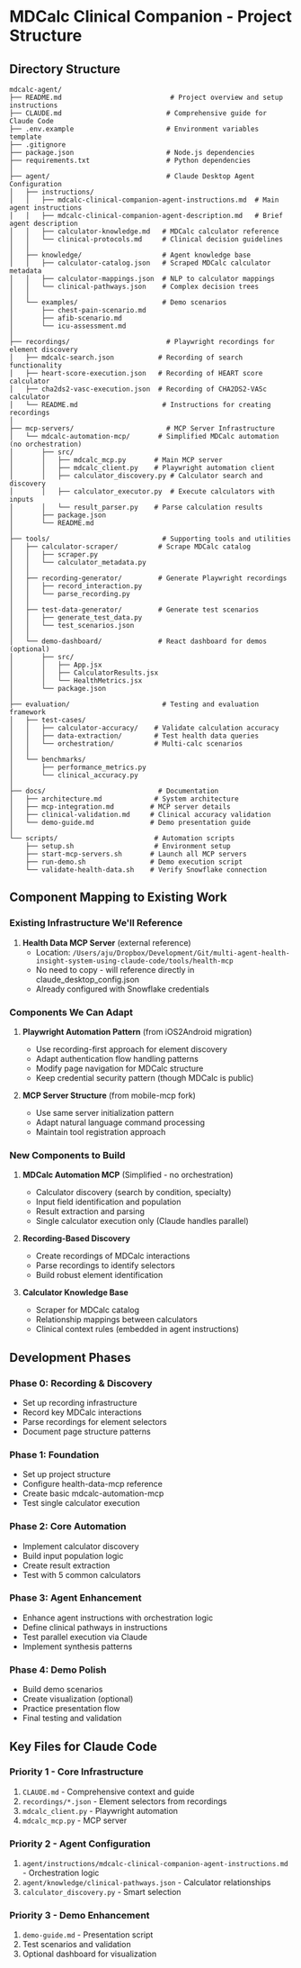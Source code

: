 # MDCalc Clinical Companion - Project Structure

## Directory Structure
```
mdcalc-agent/
├── README.md                           # Project overview and setup instructions
├── CLAUDE.md                          # Comprehensive guide for Claude Code
├── .env.example                       # Environment variables template
├── .gitignore
├── package.json                       # Node.js dependencies
├── requirements.txt                   # Python dependencies
│
├── agent/                             # Claude Desktop Agent Configuration
│   ├── instructions/
│   │   ├── mdcalc-clinical-companion-agent-instructions.md  # Main agent instructions
│   │   ├── mdcalc-clinical-companion-agent-description.md   # Brief agent description
│   │   ├── calculator-knowledge.md   # MDCalc calculator reference
│   │   └── clinical-protocols.md     # Clinical decision guidelines
│   │
│   ├── knowledge/                    # Agent knowledge base
│   │   ├── calculator-catalog.json   # Scraped MDCalc calculator metadata
│   │   ├── calculator-mappings.json  # NLP to calculator mappings
│   │   └── clinical-pathways.json    # Complex decision trees
│   │
│   └── examples/                     # Demo scenarios
│       ├── chest-pain-scenario.md
│       ├── afib-scenario.md
│       └── icu-assessment.md
│
├── recordings/                        # Playwright recordings for element discovery
│   ├── mdcalc-search.json           # Recording of search functionality
│   ├── heart-score-execution.json   # Recording of HEART score calculator
│   ├── cha2ds2-vasc-execution.json  # Recording of CHA2DS2-VASc calculator
│   └── README.md                     # Instructions for creating recordings
│
├── mcp-servers/                       # MCP Server Infrastructure
│   └── mdcalc-automation-mcp/       # Simplified MDCalc automation (no orchestration)
│       ├── src/
│       │   ├── mdcalc_mcp.py       # Main MCP server
│       │   ├── mdcalc_client.py    # Playwright automation client
│       │   ├── calculator_discovery.py # Calculator search and discovery
│       │   ├── calculator_executor.py  # Execute calculators with inputs
│       │   └── result_parser.py    # Parse calculation results
│       ├── package.json
│       └── README.md
│
├── tools/                            # Supporting tools and utilities
│   ├── calculator-scraper/          # Scrape MDCalc catalog
│   │   ├── scraper.py
│   │   └── calculator_metadata.py
│   │
│   ├── recording-generator/         # Generate Playwright recordings
│   │   ├── record_interaction.py
│   │   └── parse_recording.py
│   │
│   ├── test-data-generator/         # Generate test scenarios
│   │   ├── generate_test_data.py
│   │   └── test_scenarios.json
│   │
│   └── demo-dashboard/              # React dashboard for demos (optional)
│       ├── src/
│       │   ├── App.jsx
│       │   ├── CalculatorResults.jsx
│       │   └── HealthMetrics.jsx
│       └── package.json
│
├── evaluation/                       # Testing and evaluation framework
│   ├── test-cases/
│   │   ├── calculator-accuracy/    # Validate calculation accuracy
│   │   ├── data-extraction/        # Test health data queries
│   │   └── orchestration/          # Multi-calc scenarios
│   │
│   └── benchmarks/
│       ├── performance_metrics.py
│       └── clinical_accuracy.py
│
├── docs/                            # Documentation
│   ├── architecture.md             # System architecture
│   ├── mcp-integration.md         # MCP server details
│   ├── clinical-validation.md     # Clinical accuracy validation
│   └── demo-guide.md              # Demo presentation guide
│
└── scripts/                        # Automation scripts
    ├── setup.sh                    # Environment setup
    ├── start-mcp-servers.sh       # Launch all MCP servers
    ├── run-demo.sh                # Demo execution script
    └── validate-health-data.sh    # Verify Snowflake connection

```

## Component Mapping to Existing Work

### Existing Infrastructure We'll Reference

1. **Health Data MCP Server** (external reference)
   - Location: `/Users/aju/Dropbox/Development/Git/multi-agent-health-insight-system-using-claude-code/tools/health-mcp`
   - No need to copy - will reference directly in claude_desktop_config.json
   - Already configured with Snowflake credentials

### Components We Can Adapt

1. **Playwright Automation Pattern** (from iOS2Android migration)
   - Use recording-first approach for element discovery
   - Adapt authentication flow handling patterns
   - Modify page navigation for MDCalc structure
   - Keep credential security pattern (though MDCalc is public)

2. **MCP Server Structure** (from mobile-mcp fork)
   - Use same server initialization pattern
   - Adapt natural language command processing
   - Maintain tool registration approach

### New Components to Build

1. **MDCalc Automation MCP** (Simplified - no orchestration)
   - Calculator discovery (search by condition, specialty)
   - Input field identification and population
   - Result extraction and parsing
   - Single calculator execution only (Claude handles parallel)

2. **Recording-Based Discovery**
   - Create recordings of MDCalc interactions
   - Parse recordings to identify selectors
   - Build robust element identification

3. **Calculator Knowledge Base**
   - Scraper for MDCalc catalog
   - Relationship mappings between calculators
   - Clinical context rules (embedded in agent instructions)

## Development Phases

### Phase 0: Recording & Discovery
- Set up recording infrastructure
- Record key MDCalc interactions
- Parse recordings for element selectors
- Document page structure patterns

### Phase 1: Foundation
- Set up project structure
- Configure health-data-mcp reference
- Create basic mdcalc-automation-mcp
- Test single calculator execution

### Phase 2: Core Automation
- Implement calculator discovery
- Build input population logic
- Create result extraction
- Test with 5 common calculators

### Phase 3: Agent Enhancement
- Enhance agent instructions with orchestration logic
- Define clinical pathways in instructions
- Test parallel execution via Claude
- Implement synthesis patterns

### Phase 4: Demo Polish
- Build demo scenarios
- Create visualization (optional)
- Practice presentation flow
- Final testing and validation

## Key Files for Claude Code

### Priority 1 - Core Infrastructure
1. `CLAUDE.md` - Comprehensive context and guide
2. `recordings/*.json` - Element selectors from recordings
3. `mdcalc_client.py` - Playwright automation
4. `mdcalc_mcp.py` - MCP server

### Priority 2 - Agent Configuration
1. `agent/instructions/mdcalc-clinical-companion-agent-instructions.md` - Orchestration logic
2. `agent/knowledge/clinical-pathways.json` - Calculator relationships
3. `calculator_discovery.py` - Smart selection

### Priority 3 - Demo Enhancement
1. `demo-guide.md` - Presentation script
2. Test scenarios and validation
3. Optional dashboard for visualization